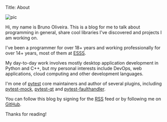 Title: About

![pic](http://www.gravatar.com/avatar/e2f43e38da40a19aaed435e10183450f?s=150)

Hi, my name is Bruno Oliveira. This is a blog for me to talk about programming in general, share cool libraries I've discovered
and projects I am working on.

I've been a programmer for over 18+ years and working professionally for over 14+ years, most of them at
[ESSS](http://www.esss.com.br).

My day-to-day work involves mostly desktop application development in Python and C++, but my personal interests
include DevOps, web applications, cloud computing and other development languages.

I'm one of [pytest](https://github.com/pytest-dev/pytest) core maintainers and author of several plugins, including
[pytest-mock](https://github.com/pytest-dev/pytest-mock), [pytest-qt](https://github.com/pytest-dev/pytest-qt) 
and [pytest-faulthandler](https://github.com/pytest-dev/pytest-faulthandler).

You can follow this blog by signing for the [RSS](http://nicoddemus.github.io/atom.xml) feed or by following me on
[GitHub](https://github.com/nicoddemus).

Thanks for reading!
